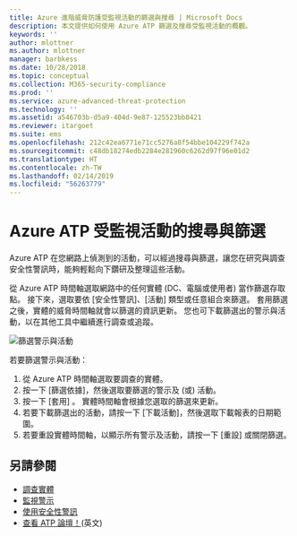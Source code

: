 ```yaml
---
title: Azure 進階威脅防護受監視活動的篩選與搜尋 | Microsoft Docs
description: 本文提供如何使用 Azure ATP 篩選及搜尋受監視活動的概觀。
keywords: ''
author: mlottner
ms.author: mlottner
manager: barbkess
ms.date: 10/28/2018
ms.topic: conceptual
ms.collection: M365-security-compliance
ms.prod: ''
ms.service: azure-advanced-threat-protection
ms.technology: ''
ms.assetid: a546703b-d5a9-404d-9e87-125523bb8421
ms.reviewer: itargoet
ms.suite: ems
ms.openlocfilehash: 212c42ea6771e71cc5276a8f54bbe104229f742a
ms.sourcegitcommit: c48db18274edb2284e281960c6262d97f96e01d2
ms.translationtype: HT
ms.contentlocale: zh-TW
ms.lasthandoff: 02/14/2019
ms.locfileid: "56263779"
---
```

# <a name="azure-atp-monitored-activities-search-and-filter"></a>Azure ATP 受監視活動的搜尋與篩選 

Azure ATP 在您網路上偵測到的活動，可以經過搜尋與篩選，讓您在研究與調查安全性警訊時，能夠輕鬆向下鑽研及整理這些活動。  

從 Azure ATP 時間軸選取網路中的任何實體 (DC、電腦或使用者) 當作篩選存取點。 接下來，選取要依 [安全性警訊]、[活動] 類型或任意組合來篩選。 套用篩選之後，實體的威脅時間軸就會以篩選的資訊更新。 您也可下載篩選出的警示與活動，以在其他工具中繼續進行調查或追蹤。 

![篩選警示與活動](./media/activities-filter.png)

若要篩選警示與活動：
 1. 從 Azure ATP 時間軸選取要調查的實體。 
 2. 按一下 [篩選依據]，然後選取要篩選的警示及 (或) 活動。 
 3. 按一下 [套用] 。 實體時間軸會根據您選取的篩選來更新。 
 4. 若要下載篩選出的活動，請按一下 [下載活動]，然後選取下載報表的日期範圍。 
 5. 若要重設實體時間軸，以顯示所有警示及活動，請按一下 [重設] 或關閉篩選。 


## <a name="see-also"></a>另請參閱
- [調查實體](investigate-entity.md)
- [監視警示](monitoring-alerts.md)
- [使用安全性警訊](working-with-suspicious-activities.md)
- [查看 ATP 論壇！](https://aka.ms/azureatpcommunity)\(英文\)
